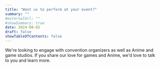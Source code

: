 ```yaml
---
title: "Want us to perform at your event?"
summary: ""
#externalUrl: ""
#showSummary: true
date: 2024-08-02
draft: false
showTableOfContents: false
---
```


We're looking to engage with convention organizers as well as Anime and game studios. If you share our love for games and Anime, we'd love to talk to you and learn more.
